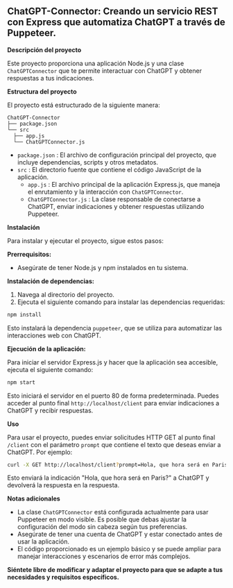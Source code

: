 ## ChatGPT-Connector: Creando un servicio REST con Express que automatiza ChatGPT a través de Puppeteer.

**Descripción del proyecto**

Este proyecto proporciona una aplicación Node.js y una clase `ChatGPTConnector` que te permite interactuar con ChatGPT y obtener respuestas a tus indicaciones.

**Estructura del proyecto**

El proyecto está estructurado de la siguiente manera:

```
ChatGPT-Connector
├── package.json
└── src
  ├── app.js
  └── ChatGPTConnector.js
```

* `package.json` : El archivo de configuración principal del proyecto, que incluye dependencias, scripts y otros metadatos.
* `src` : El directorio fuente que contiene el código JavaScript de la aplicación.
    * `app.js` : El archivo principal de la aplicación Express.js, que maneja el enrutamiento y la interacción con `ChatGPTConnector`.
    * `ChatGPTConnector.js` : La clase responsable de conectarse a ChatGPT, enviar indicaciones y obtener respuestas utilizando Puppeteer.

**Instalación**

Para instalar y ejecutar el proyecto, sigue estos pasos:

**Prerrequisitos:**

* Asegúrate de tener Node.js y npm instalados en tu sistema.

**Instalación de dependencias:**

1. Navega al directorio del proyecto.
2. Ejecuta el siguiente comando para instalar las dependencias requeridas:

```bash
npm install
```

Esto instalará la dependencia `puppeteer`, que se utiliza para automatizar las interacciones web con ChatGPT.

**Ejecución de la aplicación:**

Para iniciar el servidor Express.js y hacer que la aplicación sea accesible, ejecuta el siguiente comando:

```bash
npm start
```

Esto iniciará el servidor en el puerto 80 de forma predeterminada. Puedes acceder al punto final `http://localhost/client` para enviar indicaciones a ChatGPT y recibir respuestas.

**Uso**

Para usar el proyecto, puedes enviar solicitudes HTTP GET al punto final `/client` con el parámetro `prompt` que contiene el texto que deseas enviar a ChatGPT. Por ejemplo:

```bash
curl -X GET http://localhost/client?prompt=Hola, que hora será en Paris?
```

Esto enviará la indicación "Hola, que hora será en Paris?" a ChatGPT y devolverá la respuesta en la respuesta.

**Notas adicionales**

* La clase `ChatGPTConnector` está configurada actualmente para usar Puppeteer en modo visible. Es posible que debas ajustar la configuración del modo sin cabeza según tus preferencias.
* Asegúrate de tener una cuenta de ChatGPT y estar conectado antes de usar la aplicación.
* El código proporcionado es un ejemplo básico y se puede ampliar para manejar interacciones y escenarios de error más complejos.

**Siéntete libre de modificar y adaptar el proyecto para que se adapte a tus necesidades y requisitos específicos.**

